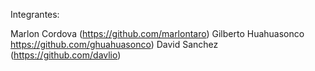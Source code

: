 Integrantes:

Marlon Cordova (https://github.com/marlontaro)
Gilberto Huahuasonco https://github.com/ghuahuasonco)
David Sanchez (https://github.com/davlio)

